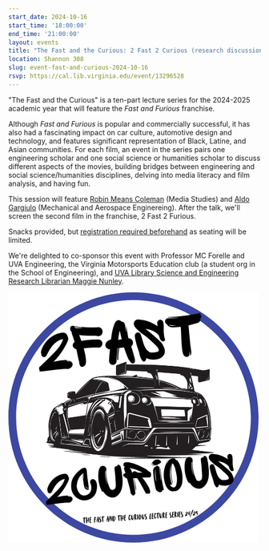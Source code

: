 ```yaml
---
start_date: 2024-10-16
start_time: '18:00:00'
end_time: '21:00:00'
layout: events
title: "The Fast and the Curious: 2 Fast 2 Curious (research discussion & movie screening)"
location: Shannon 308
slug: event-fast-and-curious-2024-10-16
rsvp: https://cal.lib.virginia.edu/event/13296528
---
```


"The Fast and the Curious" is a ten-part lecture series for the 2024-2025 academic year that will feature the *Fast and Furious* franchise. 

Although *Fast and Furious* is popular and commercially successful, it has also had a fascinating impact on car culture, automotive design and technology, and features significant representation of Black, Latine, and Asian communities. For each film, an event in the series pairs one engineering scholar and one social science or humanities scholar to discuss different aspects of the movies, building bridges between engineering and social science/humanities disciplines, delving into media literacy and film analysis, and having fun.

This session will feature [Robin Means Coleman](https://mediastudies.as.virginia.edu/people/robin-means-coleman) (Media Studies) and [Aldo Gargiulo](https://postdoc.virginia.edu/postdoc-directory/aldo-gargiulo) (Mechanical and Aerospace Enginereing). After the talk, we'll screen the second film in the franchise, 2 Fast 2 Furious.  

Snacks provided, but [registration required beforehand](https://cal.lib.virginia.edu/event/13296528) as seating will be limited.

We're delighted to co-sponsor this event with Professor MC Forelle and UVA Engineering, the Virginia Motorsports Education club (a student org in the School of Engineering), and [UVA Library Science and Engineering Research Librarian Maggie Nunley](https://library.virginia.edu/staff/mn3fa).

![Banner image for the Fast and the Curious events series, showing a bright pink sports racing car, the event series title written in white graffiti-style font, and the same information listed in this webpage above](/assets/post-media/events-images/2024-10-16-the-fast-and-the-curious-logo.png)